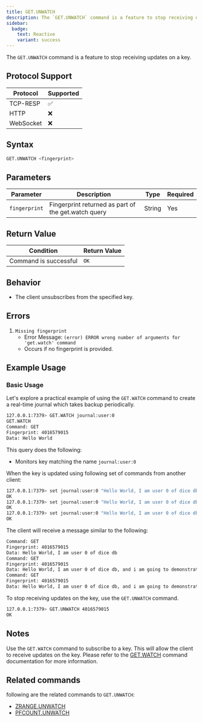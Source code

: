 ```yaml
---
title: GET.UNWATCH
description: The `GET.UNWATCH` command is a feature to stop receiving updates on a key.
sidebar:
  badge:
    text: Reactive
    variant: success
---
```


The `GET.UNWATCH` command is a feature to stop receiving updates on a key.

## Protocol Support

| Protocol  | Supported |
| --------- | --------- |
| TCP-RESP  | ✅        |
| HTTP      | ❌        |
| WebSocket | ❌        |

## Syntax

```bash
GET.UNWATCH <fingerprint>
```

## Parameters

| Parameter     | Description                                         | Type   | Required |
| ------------- | --------------------------------------------------- | ------ | -------- |
| `fingerprint` | Fingerprint returned as part of the get.watch query | String | Yes      |

## Return Value

| Condition             | Return Value |
| --------------------- | ------------ |
| Command is successful | `OK`         |

## Behavior

- The client unsubscribes from the specified key.

## Errors

1. `Missing fingerprint`
   - Error Message: `(error) ERROR wrong number of arguments for 'get.watch' command`
   - Occurs if no fingerprint is provided.

## Example Usage

### Basic Usage

Let's explore a practical example of using the `GET.WATCH` command to create a real-time journal which takes backup periodically.

```bash
127.0.0.1:7379> GET.WATCH journal:user:0
GET.WATCH
Command: GET
Fingerprint: 4016579015
Data: Hello World
```

This query does the following:

- Monitors key matching the name `journal:user:0`

When the key is updated using following set of commands from another client:

```bash
127.0.0.1:7379> set journal:user:0 "Hello World, I am user 0 of dice db"
OK
127.0.0.1:7379> set journal:user:0 "Hello World, I am user 0 of dice db, and i am going to demonstrate the use of watch commands"
OK
127.0.0.1:7379> set journal:user:0 "Hello World, I am user 0 of dice db, and i am going to demonstrate the use of watch and unwatch commands."
OK
```

The client will receive a message similar to the following:

```bash
Command: GET
Fingerprint: 4016579015
Data: Hello World, I am user 0 of dice db
Command: GET
Fingerprint: 4016579015
Data: Hello World, I am user 0 of dice db, and i am going to demonstrate the use of watch commands
Command: GET
Fingerprint: 4016579015
Data: Hello World, I am user 0 of dice db, and i am going to demonstrate the use of watch and unwatch commands.
```

To stop receiving updates on the key, use the `GET.UNWATCH` command.

```bash
127.0.0.1:7379> GET.UNWATCH 4016579015
OK
```

## Notes

Use the `GET.WATCH` command to subscribe to a key. This will allow the client to receive updates on the key. Please refer to
the [GET.WATCH](/commands/getwatch) command documentation for more information.

## Related commands

following are the related commands to `GET.UNWATCH`:

- [ZRANGE.UNWATCH](/commands/zrangeunwatch)
- [PFCOUNT.UNWATCH](/commands/pfcountunwatch)
